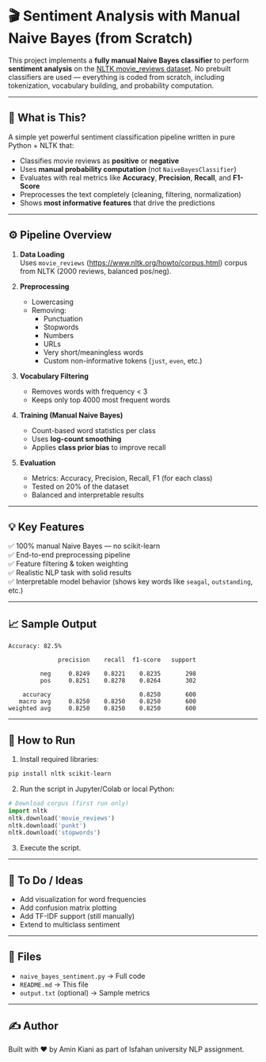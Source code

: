
# 🎬 Sentiment Analysis with Manual Naive Bayes (from Scratch)

This project implements a **fully manual Naive Bayes classifier** to perform **sentiment analysis** on the [NLTK movie_reviews dataset](https://www.nltk.org/howto/corpus.html). No prebuilt classifiers are used — everything is coded from scratch, including tokenization, vocabulary building, and probability computation.

---

## 📌 What is This?

A simple yet powerful sentiment classification pipeline written in pure Python + NLTK that:
- Classifies movie reviews as **positive** or **negative**
- Uses **manual probability computation** (not `NaiveBayesClassifier`)
- Evaluates with real metrics like **Accuracy**, **Precision**, **Recall**, and **F1-Score**
- Preprocesses the text completely (cleaning, filtering, normalization)
- Shows **most informative features** that drive the predictions

---

## ⚙️ Pipeline Overview

1. **Data Loading**  
   Uses `movie_reviews` (https://www.nltk.org/howto/corpus.html) corpus from NLTK (2000 reviews, balanced pos/neg).

2. **Preprocessing**  
   - Lowercasing
   - Removing:
     - Punctuation
     - Stopwords
     - Numbers
     - URLs
     - Very short/meaningless words
     - Custom non-informative tokens (`just`, `even`, etc.)

3. **Vocabulary Filtering**
   - Removes words with frequency < 3
   - Keeps only top 4000 most frequent words

4. **Training (Manual Naive Bayes)**
   - Count-based word statistics per class
   - Uses **log-count smoothing**
   - Applies **class prior bias** to improve recall

5. **Evaluation**
   - Metrics: Accuracy, Precision, Recall, F1 (for each class)
   - Tested on 20% of the dataset
   - Balanced and interpretable results

---

## 💡 Key Features

✅ 100% manual Naive Bayes — no scikit-learn  
✅ End-to-end preprocessing pipeline  
✅ Feature filtering & token weighting  
✅ Realistic NLP task with solid results  
✅ Interpretable model behavior (shows key words like `seagal`, `outstanding`, etc.)

---

## 📈 Sample Output

```
Accuracy: 82.5%

              precision    recall  f1-score   support

         neg     0.8249    0.8221    0.8235       298
         pos     0.8251    0.8278    0.8264       302

    accuracy                         0.8250       600
   macro avg     0.8250    0.8250    0.8250       600
weighted avg     0.8250    0.8250    0.8250       600
```

---

## 🚀 How to Run

1. Install required libraries:

```bash
pip install nltk scikit-learn
```

2. Run the script in Jupyter/Colab or local Python:

```python
# Download corpus (first run only)
import nltk
nltk.download('movie_reviews')
nltk.download('punkt')
nltk.download('stopwords')
```

3. Execute the script.

---

## 🧪 To Do / Ideas

- Add visualization for word frequencies
- Add confusion matrix plotting
- Add TF-IDF support (still manually)
- Extend to multiclass sentiment

---

## 📁 Files

- `naive_bayes_sentiment.py` → Full code
- `README.md` → This file
- `output.txt` (optional) → Sample metrics

---

## ✍️ Author

Built with ❤️ by Amin Kiani as part of Isfahan university NLP assignment.
